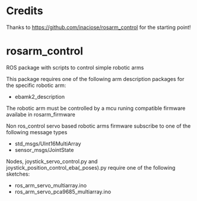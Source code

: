 # Credits
Thanks to https://github.com/inaciose/rosarm_control for the starting point!

# rosarm_control
ROS package with scripts to control simple robotic arms

This package requires one of the following arm description packages for the specific robotic arm:
- ebamk2_description

The robotic arm must be controlled by a mcu runing compatible firmware availabe in rosarm_firmware

Non ros_control servo based robotic arms firmware subscribe to one of the following message types
- std_msgs/UInt16MultiArray
- sensor_msgs/JointState

Nodes, joystick_servo_control.py and joystick_position_control_eba(_poses).py require one of the following sketches:
- ros_arm_servo_multiarray.ino
- ros_arm_servo_pca9685_multiarray.ino
